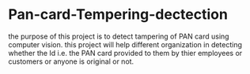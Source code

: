 # Pan-card-Tempering-dectection
the purpose of this project is to detect tampering of PAN card using computer vision. this project will help different organization in detecting whether the Id i.e. the PAN card provided to them by thier employees or customers or anyone is original or not.
